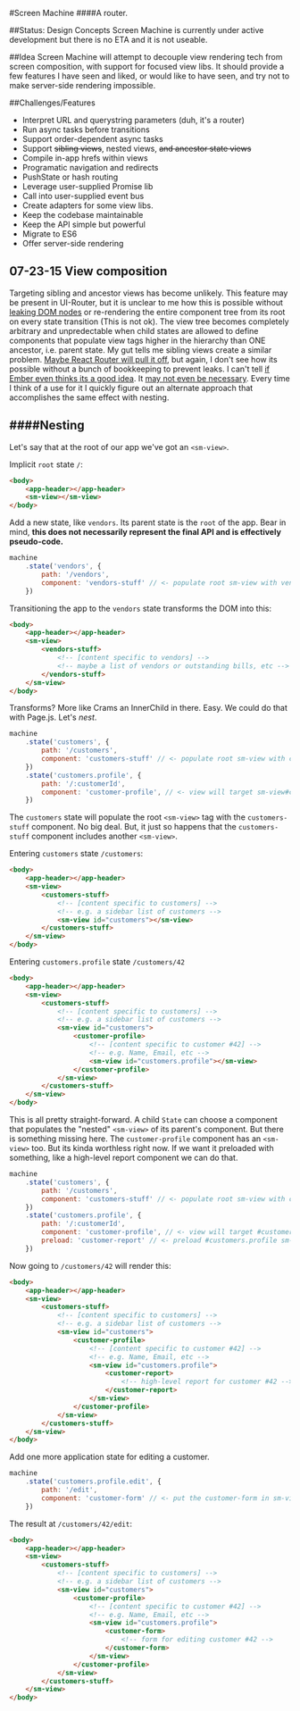 
#Screen Machine
####A router.

##Status: Design Concepts
Screen Machine is currently under active development but there is no ETA and it is not useable.

##Idea
Screen Machine will attempt to decouple view rendering tech from screen composition, with support for focused view libs. It should provide a few features I have seen and liked, or would like to have seen, and try not to make server-side rendering impossible.

##Challenges/Features
- Interpret URL and querystring parameters (duh, it's a router)
- Run async tasks before transitions
- Support order-dependent async tasks
- Support ~~sibling views~~, nested views, ~~and ancestor state views~~
- Compile in-app hrefs within views
- Programatic navigation and redirects
- PushState or hash routing
- Leverage user-supplied Promise lib
- Call into user-supplied event bus
- Create adapters for some view libs.
- Keep the codebase maintainable
- Keep the API simple but powerful
- Migrate to ES6
- Offer server-side rendering


07-23-15 View composition
---
Targeting sibling and ancestor views has become unlikely. This feature may be present in UI-Router, but it is unclear to me how this is possible without [leaking DOM nodes](https://github.com/angular-ui/ui-router/issues/545) or re-rendering the entire component tree from its root on every state transition (This is not ok). The view tree becomes completely arbitrary and unpredectable when child states are allowed to define components that populate view tags higher in the hierarchy than ONE ancestor, i.e. parent state. My gut tells me sibling views create a similar problem. [Maybe React Router will pull it off](https://github.com/rackt/react-router/issues/1012#issuecomment-86227635), but again, I don't see how its possible without a bunch of bookkeeping to prevent leaks. I can't tell [if Ember even thinks its a good idea](https://github.com/emberjs/ember.js/issues/10104#issuecomment-121737912). It [may not even be necessary](https://youtu.be/dqJRoh8MnBo?t=37m17s). Every time I think of a use for it I quickly figure out an alternate approach that accomplishes the same effect with nesting.

####Nesting
---

Let's say that at the root of our app we've got an `<sm-view>`.

Implicit `root` state `/`:

```html
<body>
    <app-header></app-header>
    <sm-view></sm-view>
</body>
```

Add a new state, like `vendors`. Its parent state is the `root` of the app. Bear in mind, **this does not necessarily represent the final API and is effectively pseudo-code.**

```javascript
machine
    .state('vendors', {
        path: '/vendors',
        component: 'vendors-stuff' // <- populate root sm-view with vendors-stuff component
    })
```

Transitioning the app to the `vendors` state transforms the DOM into this:

```html
<body>
    <app-header></app-header>
    <sm-view>
        <vendors-stuff>
            <!-- [content specific to vendors] -->
            <!-- maybe a list of vendors or outstanding bills, etc -->
        </vendors-stuff>
    </sm-view>
</body>
```

Transforms? More like Crams an InnerChild in there. Easy. We could do that with Page.js. Let's *nest*.

```javascript
machine
    .state('customers', {
        path: '/customers',
        component: 'customers-stuff' // <- populate root sm-view with customers stuff component
    })
    .state('customers.profile', {
        path: '/:customerId',
        component: 'customer-profile', // <- view will target sm-view#customers in customers-stuff component
    })
```

The `customers` state will populate the root `<sm-view>` tag with the `customers-stuff` component. No big deal. But, it just so happens that the `customers-stuff` component includes another `<sm-view>`.

Entering `customers` state `/customers`:

```html
<body>
    <app-header></app-header>
    <sm-view>
        <customers-stuff>
            <!-- [content specific to customers] -->
            <!-- e.g. a sidebar list of customers -->
            <sm-view id="customers"></sm-view> 
        </customers-stuff>
    </sm-view>
</body>
```

Entering `customers.profile` state `/customers/42`

```html
<body>
    <app-header></app-header>
    <sm-view>
        <customers-stuff>
            <!-- [content specific to customers] -->
            <!-- e.g. a sidebar list of customers -->
            <sm-view id="customers">
                <customer-profile>
                    <!-- [content specific to customer #42] -->
                    <!-- e.g. Name, Email, etc -->
                    <sm-view id="customers.profile"></sm-view>
                </customer-profile>
            </sm-view>
        </customers-stuff>
    </sm-view>
</body>
```

This is all pretty straight-forward. A child `State` can choose a component that populates the "nested" `<sm-view>` of its parent's component. But there is something missing here. The `customer-profile` component has an `<sm-view>` too. But its kinda worthless right now. If we want it preloaded with something, like a high-level report component we can do that.

```javascript
machine
    .state('customers', {
        path: '/customers',
        component: 'customers-stuff' // <- populate root sm-view with customers stuff component
    })
    .state('customers.profile', {
        path: '/:customerId',
        component: 'customer-profile', // <- view will target #customers in customers-stuff component (defined in customers state above)
        preload: 'customer-report' // <- preload #customers.profile sm-view with 'customer-report' component for this customer
    })
```

Now going to `/customers/42` will render this:

```html
<body>
    <app-header></app-header>
    <sm-view>
        <customers-stuff>
            <!-- [content specific to customers] -->
            <!-- e.g. a sidebar list of customers -->
            <sm-view id="customers">
                <customer-profile>
                    <!-- [content specific to customer #42] -->
                    <!-- e.g. Name, Email, etc -->
                    <sm-view id="customers.profile">
                        <customer-report>
                            <!-- high-level report for customer #42 -->
                        </customer-report>
                    </sm-view>
                </customer-profile>
            </sm-view>
        </customers-stuff>
    </sm-view>
</body>
```

Add one more application state for editing a customer.

```javascript
machine
    .state('customers.profile.edit', {
        path: '/edit',
        component: 'customer-form' // <- put the customer-form in sm-view#customers.profile
    })
```

The result at `/customers/42/edit`:

```html
<body>
    <app-header></app-header>
    <sm-view>
        <customers-stuff>
            <!-- [content specific to customers] -->
            <!-- e.g. a sidebar list of customers -->
            <sm-view id="customers">
                <customer-profile>
                    <!-- [content specific to customer #42] -->
                    <!-- e.g. Name, Email, etc -->
                    <sm-view id="customers.profile">
                        <customer-form>
                            <!-- form for editing customer #42 -->
                        </customer-form>
                    </sm-view>
                </customer-profile>
            </sm-view>
        </customers-stuff>
    </sm-view>
</body>
```
